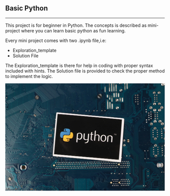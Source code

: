 ## Basic Python
----------------------------------
This project is for beginner in Python.
The concepts is described as mini-project where you can learn basic python as fun learning.

Every mini project comes with two .ipynb file,i.e:
 * Exploration_template
 * Solution File

The Exploration_template is there for help in coding with proper syntax included with hints.
The Solution file is provided to check the proper method to implement the logic.

![alt text](https://github.com/abhisngh/Basic-Python/blob/master/Python_img.jpg "Logo Title Text 1")
